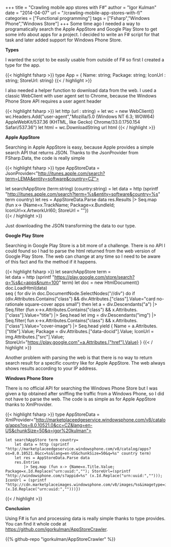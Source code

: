 +++
title = "Crawling mobile app stores with F#"
author = "Igor Kulman"
date = "2014-04-07"
url = "/crawling-mobile-app-stores-with-f/"
categories = ["Functional programming"]
tags = ["Fsharp","Windows Phone","Windows Store"]
+++
Some time ago I needed a way to programatically search the Apple AppStore and Google Play Store to get some info about apps for a project. I decided to write an F# script for that task and later added support for Windows Phone Store.

**Types**

I wanted the script to be easily usable from outside of F# so first I created a type for the app.

{{< highlight fsharp >}}
type App = { Name: string; Package: string; IconUrl : string; StoreUrl: string}
{{< / highlight >}}

I also needed a helper function to download data from the web. I used a classic WebClient with user agent set to Chrome, because the Windows Phone Store API requires a user agent header

<!--more-->

{{< highlight fsharp >}}
let http (url : string) =
    let wc = new WebClient()
    wc.Headers.Add("user-agent","Mozilla/5.0 (Windows NT 6.3; WOW64) AppleWebKit/537.36 (KHTML, like Gecko) Chrome/33.0.1750.154 Safari/537.36")
    let html = wc.DownloadString url
    html
{{< / highlight >}}

**Apple AppStore**

Searching in Apple AppStore is easy, because Apple provides a simple search API that returns JSON. Thanks to the JsonProvider from FSharp.Data, the code is really simple

{{< highlight fsharp >}}
type AppStoreData = JsonProvider<"http://itunes.apple.com/search?term=LEMA&entity=software&country=CZ">

let searchAppStore (term:string) (country:string) =
    let data = http (sprintf "http://itunes.apple.com/search?term=%s&entity=software&country=%s" term country)
    let res = AppStoreData.Parse data
    res.Results
    |> Seq.map (fun x-> {Name=x.TrackName; Package=x.BundleId; IconUrl=x.ArtworkUrl60; StoreUrl = ""})   
{{< / highlight >}}

Just downloading the JSON transforming the data to our type.

**Google Play Store**

Searching in Google Play Store is a bit more of a challenge. There is no API I could found so I had to parse the html returned from the web version of Google Play Store. The web can change at any time so I need to be aware of this fact and fix the method if it happens.

{{< highlight fsharp >}}
 let searchAppStore term =   
        let data = http (sprintf "https://play.google.com/store/search?q=%s&c=apps&num=100" term)
        let doc = new HtmlDocument()
        doc.LoadHtml(data)        
        seq {
            for div in doc.DocumentNode.SelectNodes("//div") do
                if (div.Attributes.Contains("class") && div.Attributes.["class"].Value="card no-rationale square-cover apps small") then
                    let a = div.Descendants("a") |> Seq.filter (fun x->x.Attributes.Contains("class") && x.Attributes.["class"].Value="title") |> Seq.head
                    let img = div.Descendants("img") |> Seq.filter( fun x->x.Attributes.Contains("class") && x.Attributes.["class"].Value="cover-image") |> Seq.head
                    yield { Name = a.Attributes.["title"].Value; Package = div.Attributes.["data-docid"].Value; IconUrl = img.Attributes.["src"].Value; StoreUrl="https://play.google.com"+a.Attributes.["href"].Value}
            }
{{< / highlight >}}

Another problem with parsing the web is that there is no way to return search result for a specific country like for Apple AppStore. The web always shows results according to your IP address.

**Windows Phone Store**

There is no official API for searching the Windows Phone Store but I was given a tip obtained after sniffing the traffic from a Windows Phone, so I did not have to parse the web. The code is as simple as for Apple AppStore thanks to XmlProvider.

{{< highlight fsharp >}}
type AppStoreData = XmlProvider<"http://marketplaceedgeservice.windowsphone.com/v8/catalog/apps?os=8.0.10521.0&cc=CZ&lang=en-US&chunkSize=50&q=igor%20kulman">

    let searchAppStore term country=   
        let data = http (sprintf "http://marketplaceedgeservice.windowsphone.com/v8/catalog/apps?os=8.0.10521.0&cc=%s&lang=en-US&chunkSize=50&q=%s" country term)
        let res = AppStoreData.Parse data
        res.Entries
            |> Seq.map (fun x-> {Name=x.Title.Value; Package=x.Id.Replace("urn:uuid:",""); StoreUrl=(sprintf "http://windowsphone.com/s?appid=%s" (x.Id.Replace("urn:uuid:",""))); IconUrl = (sprintf "http://cdn.marketplaceimages.windowsphone.com/v8/images/%s&imagetype=icon_small" (x.Id.Replace("urn:uuid:","")))})
{{< / highlight >}}

**Conclusion**

Using F# is fun and processing data is really simple thanks to type provides. You can find it whole code at <https://github.com/igorkulman/AppStoreCrawler>.

{{% github-repo "igorkulman/AppStoreCrawler" %}}
